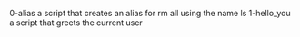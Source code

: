 0-alias a script that creates an alias for rm all using the name ls
1-hello_you a script that greets the current user
